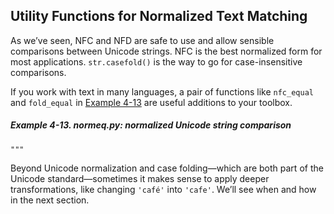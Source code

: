 ## Utility Functions for Normalized Text Matching

As we’ve seen, NFC and NFD are safe to use and allow sensible comparisons between Unicode strings. NFC is the best normalized form for most applications. `str.casefold()` is the way to go for case-insensitive comparisons.

If you work with text in many languages, a pair of functions like `nfc_equal` and `fold_equal` in [Example 4-13](#ex_normeq) are useful additions to your toolbox.

##### Example 4-13. normeq.py: normalized Unicode string comparison

```
"""
```

Beyond Unicode normalization and case folding—which are both part of the Unicode standard—sometimes it makes sense to apply deeper transformations, like changing `'café'` into `'cafe'`. We’ll see when and how in the next section.